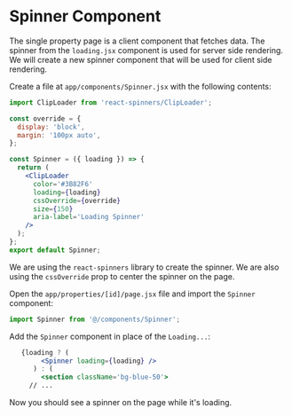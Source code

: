 # Spinner Component

The single property page is a client component that fetches data. The spinner from the `loading.jsx` component is used for server side rendering. We will create a new spinner component that will be used for client side rendering.

Create a file at `app/components/Spinner.jsx` with the following contents:

```jsx
import ClipLoader from 'react-spinners/ClipLoader';

const override = {
  display: 'block',
  margin: '100px auto',
};

const Spinner = ({ loading }) => {
  return (
    <ClipLoader
      color='#3B82F6'
      loading={loading}
      cssOverride={override}
      size={150}
      aria-label='Loading Spinner'
    />
  );
};
export default Spinner;
```

We are using the `react-spinners` library to create the spinner. We are also using the `cssOverride` prop to center the spinner on the page.

Open the `app/properties/[id]/page.jsx` file and import the `Spinner` component:

```js
import Spinner from '@/components/Spinner';
```

Add the `Spinner` component in place of the `Loading...`:

```jsx
   {loading ? (
        <Spinner loading={loading} />
      ) : (
        <section className='bg-blue-50'>
     // ...
```

Now you should see a spinner on the page while it's loading.
